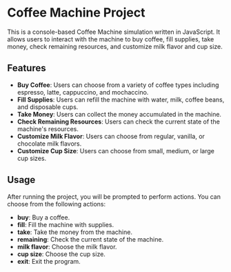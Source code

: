 # Coffee Machine Project

This is a console-based Coffee Machine simulation written in JavaScript. It allows users to interact with the machine to buy coffee, fill supplies, take money, check remaining resources, and customize milk flavor and cup size.

## Features

- **Buy Coffee**: Users can choose from a variety of coffee types including espresso, latte, cappuccino, and mochaccino.
- **Fill Supplies**: Users can refill the machine with water, milk, coffee beans, and disposable cups.
- **Take Money**: Users can collect the money accumulated in the machine.
- **Check Remaining Resources**: Users can check the current state of the machine's resources.
- **Customize Milk Flavor**: Users can choose from regular, vanilla, or chocolate milk flavors.
- **Customize Cup Size**: Users can choose from small, medium, or large cup sizes.

## Usage

After running the project, you will be prompted to perform actions. You can choose from the following actions:

- **buy**: Buy a coffee.
- **fill**: Fill the machine with supplies.
- **take**: Take the money from the machine.
- **remaining**: Check the current state of the machine.
- **milk flavor**: Choose the milk flavor.
- **cup size**: Choose the cup size.
- **exit**: Exit the program.
